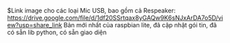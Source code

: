 $Link image cho các loại Mic USB, bao gồm cả Respeaker:
https://drive.google.com/file/d/1df20SSrtqax8yGAQw9K6sNJxArDA7o5D/view?usp=share_link
Bản mới nhất của raspbian lite, đã cập nhật gói tin, đã có sẵn lib python, có sẵn giao diện
